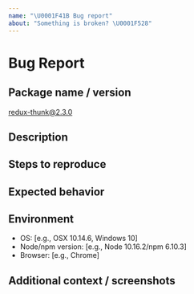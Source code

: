 ```yaml
---
name: "\U0001F41B Bug report"
about: "Something is broken? \U0001F528"
---
```


# Bug Report

## Package name / version

redux-thunk@2.3.0

## Description

## Steps to reproduce

## Expected behavior

## Environment

- OS: [e.g., OSX 10.14.6, Windows 10]
- Node/npm version: [e.g., Node 10.16.2/npm 6.10.3]
- Browser: [e.g., Chrome]

## Additional context / screenshots
